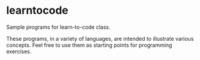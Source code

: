 # learntocode
Sample programs for learn-to-code class.

These programs, in a variety of languages, are intended to illustrate various concepts. Feel free to use them as starting points for programming exercises.
